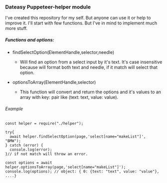### Dateasy Puppeteer-helper module

I've created this repository for my self. But anyone can use it or help to improve it.
I'll start with few functions. But I've in mind to implement much more stuff.


##### Functions and options:

* findSelectOption(ElementHandle,selector,needle)
	* Will find an option from a select input by it's text. It's case insensitive because will format both text and needle, if it match will select that option.

* optionsToArray(ElementHandle,selector)
	* This function will convert and return the options and it's values to an array with key: pair like (text: text, value: value). 



###### Example
```
const helper = require("./helper");

try{
  await helper.findSelectOption(page,'select[name="makeList"]', "BMW");
} catch (error) {
  console.log(error);          
}// if not match will throw an error.

const options = await helper.optionsToArray(page,'select[name="makeList"]');
console.log(options); // object: { 0: {text: "text", value: "value"}, ....}

```
